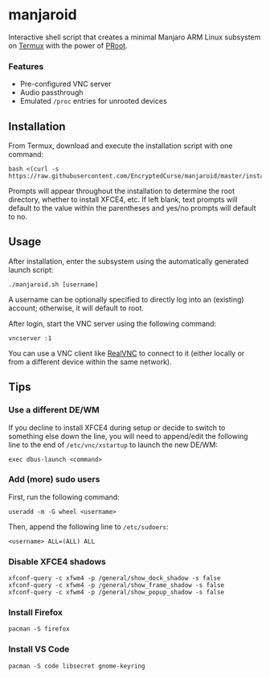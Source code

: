 # manjaroid

Interactive shell script that creates a minimal Manjaro ARM Linux subsystem on [Termux](https://termux.com) with the power of [PRoot](https://wiki.termux.com/wiki/PRoot).

### Features

* Pre-configured VNC server
* Audio passthrough
* Emulated `/proc` entries for unrooted devices


## Installation

From Termux, download and execute the installation script with one command:
```
bash <(curl -s https://raw.githubusercontent.com/EncryptedCurse/manjaroid/master/install.sh)
```
Prompts will appear throughout the installation to determine the root directory, whether to install XFCE4, etc. If left blank, text prompts will default to the value within the parentheses and yes/no prompts will default to no.


## Usage

After installation, enter the subsystem using the automatically generated launch script:
```
./manjaroid.sh [username]
```
A username can be optionally specified to directly log into an (existing) account; otherwise, it will default to root.

After login, start the VNC server using the following command:
```
vncserver :1
```
You can use a VNC client like [RealVNC](https://www.realvnc.com) to connect to it (either locally or from a different device within the same network).


## Tips

### Use a different DE/WM

If you decline to install XFCE4 during setup or decide to switch to something else down the line, you will need to append/edit the following line to the end of `/etc/vnc/xstartup` to launch the new DE/WM:

```
exec dbus-launch <command>
```

### Add (more) sudo users

First, run the following command:
```
useradd -m -G wheel <username>
```

Then, append the following line to `/etc/sudoers`:
```
<username> ALL=(ALL) ALL
```

### Disable XFCE4 shadows

```
xfconf-query -c xfwm4 -p /general/show_dock_shadow -s false
xfconf-query -c xfwm4 -p /general/show_frame_shadow -s false
xfconf-query -c xfwm4 -p /general/show_popup_shadow -s false
```

### Install Firefox

```
pacman -S firefox
```

### Install VS Code

```
pacman -S code libsecret gnome-keyring
```

